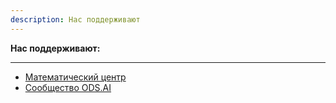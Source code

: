```yaml
---
description: Нас поддерживают
---
```

**Нас поддерживают:**

---

* [Математический центр](https://www.nsu.ru/n/mca/)
* [Сообщество ODS.AI](https://ods.ai/hubs/ods-lab)
